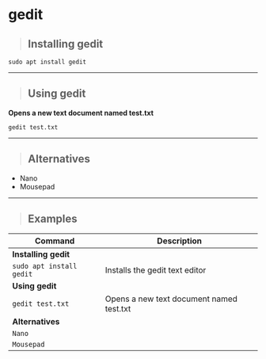 # gedit


> ## **Installing gedit**

```
sudo apt install gedit
```

---

> ## **Using gedit**

**Opens a new text document named test.txt**
```
gedit test.txt
```
---

> ## **Alternatives**

- Nano
- Mousepad

---

> ## **Examples**


| **Command**   | **Description**   |
| --------------|-------------------|
| **Installing gedit** |
| `sudo apt install gedit` | Installs the gedit text editor |
| **Using gedit** |
| `gedit test.txt` | Opens a new text document named test.txt |
| **Alternatives**|
| `Nano` | |
| `Mousepad`| |